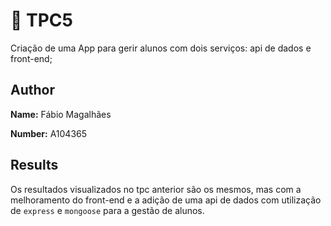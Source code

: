 # 📝 TPC5

Criação de uma App para gerir alunos com dois serviços: api de dados e front-end;

## Author
<p><strong>Name:</strong> Fábio Magalhães</p>
<p><strong>Number:</strong> A104365</p>

## Results

Os resultados visualizados no tpc anterior são os mesmos, mas com a melhoramento do front-end e a adição de uma api de dados com utilização de `express` e `mongoose` para a gestão de alunos.